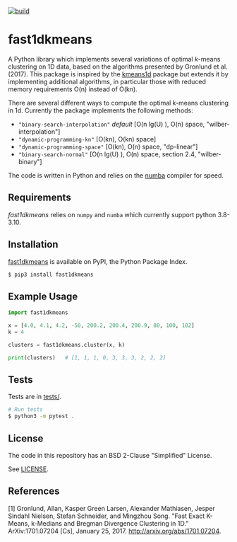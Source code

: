 [![build](https://github.com/Feelx234/fast1dkmeans/workflows/pythonapp.yml/badge.svg)](https://github.com/Feelx234/fast1dkmeans/actions)

fast1dkmeans
========

A Python library which implements several variations of optimal *k*-means clustering on 1D data, based on the algorithms presented by Gronlund et al. (2017). This package is inspired by the [kmeans1d](https://github.com/dstein64/kmeans1d) package but extends it by implementing additional algorithms, in particular those with reduced memory requirements O(n) instead of O(kn).

There are several different ways to compute the optimal k-means clustering in 1d.
Currently the package implements the following methods:
- `"binary-search-interpolation"` *default* [O(n lg(U) ), O(n) space, "wilber-interpolation"]
- `"dynamic-programming-kn"` [O(kn), O(kn) space]
- `"dynamic-programming-space"` [O(kn), O(n) space, "dp-linear"]
- `"binary-search-normal"` [O(n lg(U) ), O(n) space, section 2.4, "wilber-binary"]



The code is written in Python and relies on the [numba](https://numba.pydata.org/) compiler for speed.

Requirements
------------

*fast1dkmeans* relies on `numpy` and `numba` which currently support python 3.8-3.10.

Installation
------------

[fast1dkmeans](https://pypi.python.org/pypi/fast1dkmeans) is available on PyPI, the Python Package Index.

```sh
$ pip3 install fast1dkmeans
```

Example Usage
-------------

```python
import fast1dkmeans

x = [4.0, 4.1, 4.2, -50, 200.2, 200.4, 200.9, 80, 100, 102]
k = 4

clusters = fast1dkmeans.cluster(x, k)

print(clusters)   # [1, 1, 1, 0, 3, 3, 3, 2, 2, 2]
```

Tests
-----

Tests are in [tests/](https://github.com/dstein64/kmeans1d/blob/master/tests).

```sh
# Run tests
$ python3 -m pytest .
```

License
-------

The code in this repository has an BSD 2-Clause "Simplified" License.

See [LICENSE](https://github.com/Feelx234/fast1dkmeans/blob/master/LICENSE).

References
----------

[1] Gronlund, Allan, Kasper Green Larsen, Alexander Mathiasen, Jesper Sindahl Nielsen, Stefan Schneider,
and Mingzhou Song. "Fast Exact K-Means, k-Medians and Bregman Divergence Clustering in 1D."
ArXiv:1701.07204 [Cs], January 25, 2017. http://arxiv.org/abs/1701.07204.
